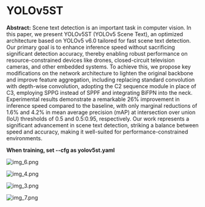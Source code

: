 # YOLOv5ST

__Abstract:__ Scene text detection is an important task in computer vision. In this paper, we present YOLOv5ST (YOLOv5 Scene Text), an optimized architecture based on YOLOv5 v6.0 tailored for fast scene text detection. Our primary goal is to enhance inference speed without sacrificing significant detection accuracy, thereby enabling robust performance on resource-constrained devices like drones, closed-circuit television cameras, and other embedded systems. To achieve this, we propose key modifications on the network architecture to lighten the original backbone and improve feature aggregation, including replacing standard convolution with depth-wise convolution, adopting the C2 sequence module in place of C3, employing SPPG instead of SPPF and integrating BiFPN into the neck. Experimental results demonstrate a remarkable 26% improvement in inference speed compared to the baseline, with only marginal reductions of 1.6% and 4.2% in mean average precision (mAP) at intersection over union (IoU) thresholds of 0.5 and 0.5:0.95, respectively. Our work represents a significant advancement in scene text detection, striking a balance between speed and accuracy, making it well-suited for performance-constrained environments.

__When training, set --cfg as yolov5st.yaml__

![img_6.png](img_6.png)

![img_4.png](img_4.png)

![img_3.png](img_3.png)

![img_7.png](img_7.png)
